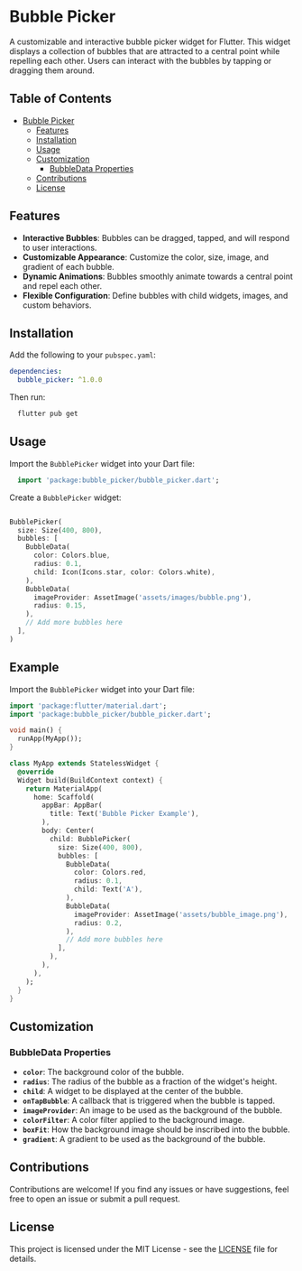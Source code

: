 

# Bubble Picker

A customizable and interactive bubble picker widget for Flutter. This widget displays a collection of bubbles that are attracted to a central point while repelling each other. Users can interact with the bubbles by tapping or dragging them around.

## Table of Contents

- [Bubble Picker](#bubble-picker)
  - [Features](#features)
  - [Installation](#installation)
  - [Usage](#usage)
  - [Customization](#customization)
    - [BubbleData Properties](#bubbledata-properties)
  - [Contributions](#contributions)
  - [License](#license)

## Features

- **Interactive Bubbles**: Bubbles can be dragged, tapped, and will respond to user interactions.
- **Customizable Appearance**: Customize the color, size, image, and gradient of each bubble.
- **Dynamic Animations**: Bubbles smoothly animate towards a central point and repel each other.
- **Flexible Configuration**: Define bubbles with child widgets, images, and custom behaviors.

## Installation

Add the following to your `pubspec.yaml`:

```yaml
dependencies:
  bubble_picker: ^1.0.0
```

Then run:
```bash
  flutter pub get
```

## Usage

Import the `BubblePicker` widget into your Dart file:

```dart
  import 'package:bubble_picker/bubble_picker.dart';
```
Create a `BubblePicker` widget:
```dart

BubblePicker(
  size: Size(400, 800),
  bubbles: [
    BubbleData(
      color: Colors.blue,
      radius: 0.1,
      child: Icon(Icons.star, color: Colors.white),
    ),
    BubbleData(
      imageProvider: AssetImage('assets/images/bubble.png'),
      radius: 0.15,
    ),
    // Add more bubbles here
  ],
)

```
## Example

Import the `BubblePicker` widget into your Dart file:

```dart
import 'package:flutter/material.dart';
import 'package:bubble_picker/bubble_picker.dart';

void main() {
  runApp(MyApp());
}

class MyApp extends StatelessWidget {
  @override
  Widget build(BuildContext context) {
    return MaterialApp(
      home: Scaffold(
        appBar: AppBar(
          title: Text('Bubble Picker Example'),
        ),
        body: Center(
          child: BubblePicker(
            size: Size(400, 800),
            bubbles: [
              BubbleData(
                color: Colors.red,
                radius: 0.1,
                child: Text('A'),
              ),
              BubbleData(
                imageProvider: AssetImage('assets/bubble_image.png'),
                radius: 0.2,
              ),
              // Add more bubbles here
            ],
          ),
        ),
      ),
    );
  }
}

```
## Customization

### BubbleData Properties

- **`color`**: The background color of the bubble.
- **`radius`**: The radius of the bubble as a fraction of the widget's height.
- **`child`**: A widget to be displayed at the center of the bubble.
- **`onTapBubble`**: A callback that is triggered when the bubble is tapped.
- **`imageProvider`**: An image to be used as the background of the bubble.
- **`colorFilter`**: A color filter applied to the background image.
- **`boxFit`**: How the background image should be inscribed into the bubble.
- **`gradient`**: A gradient to be used as the background of the bubble.

## Contributions

Contributions are welcome! If you find any issues or have suggestions, feel free to open an issue or submit a pull request.

## License

This project is licensed under the MIT License - see the [LICENSE](LICENSE) file for details.

